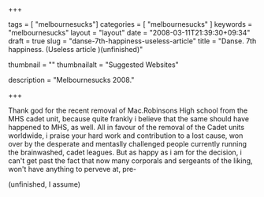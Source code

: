 
+++

tags = [ "melbournesucks"]
categories = [ "melbournesucks" ]
keywords = "melbournesucks"
layout = "layout"
date = "2008-03-11T21:39:30+09:34"
draft = true
slug = "danse-7th-happiness-useless-article"
title = "Danse. 7th happiness. (Useless article )(unfinished)"

thumbnail = ""
thumbnailalt = "Suggested Websites"

description = "Melbournesucks 2008."

+++

Thank god for the recent removal of Mac.Robinsons High school from the MHS cadet unit, because quite frankly i believe that the same should have happened to MHS, as well. All in favour of the removal of the Cadet units worldwide, i praise your hard work and contribution to a lost cause, won over by the desperate and mentaslly challenged people currently running the brainwashed, cadet leagues. But as happy as i am for the decision, i can't get past the fact that now many corporals and sergeants of the liking, won't have anything to perveve at, pre- 

(unfinished, I assume)